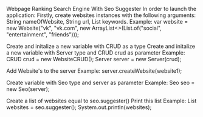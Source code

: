 Webpage Ranking Search Engine With Seo Suggester
In order to launch the application:
Firstly, create websites instances with the following arguments: 
String nameOfWebsite, String url, List keywords.
 Example:
var website = new Website("vk", "vk.com", new ArrayList<>(List.of("social", "entertainment", "friends")));

Create and initalize a new variable with CRUD<Website> as a type
Create and initalize a new variable with Server type and CRUD<Website> crud as parameter
Example:  
CRUD<Website> crud = new WebsiteCRUD();
Server server = new Server(crud);

Add Website's to the server
Example: server.createWebsite(website1);

Create variable with Seo type and server as parameter
Example: Seo seo = new Seo(server);

Create a list of websites equal to seo.suggester()
Print this list
Example:
List<Website> websites = seo.suggester();
System.out.println(websites);